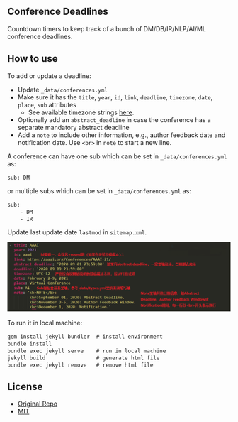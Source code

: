 ## Conference Deadlines

Countdown timers to keep track of a bunch of DM/DB/IR/NLP/AI/ML conference deadlines.

## How to use
To add or update a deadline:
- Update `_data/conferences.yml`
- Make sure it has the `title`, `year`, `id`, `link`, `deadline`, `timezone`, `date`, `place`, `sub` attributes
    + See available timezone strings [here](https://momentjs.com/timezone/).
- Optionally add an `abstract_deadline` in case the conference has a separate mandatory abstract deadline
- Add a `note` to include other information, e.g., author feedback date and notification date. Use `<br>` in `note` to start a new line. 

A conference can have one sub which can be set in `_data/conferences.yml` as:
```
sub: DM
```
or multiple subs which can be set in `_data/conferences.yml` as:
```
sub: 
    - DM
    - IR
```

Update last update date `lastmod` in `sitemap.xml`.

![Description](Description.png)

To run it in local machine:

```
gem install jekyll bundler  # install environment
bundle install
bundle exec jekyll serve    # run in local machine
jekyll build                # generate html file
bundle exec jekyll remove   # remove html file
```

## License

- [Original Repo][2]
- [MIT][1]

[1]: https://abhshkdz.mit-license.org/
[2]: https://github.com/abhshkdz/ai-deadlines